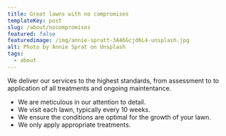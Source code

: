 ```yaml
---
title: Great lawns with no compromises
templateKey: post
slug: /about/nocompromises
featured: false
featuredimage: /img/annie-spratt-3A46Gcjd6L4-unsplash.jpg
alt: Photo by Annie Sprat on Unsplash
tags:
  - about
---
```


We deliver our services to the highest standards, from assessment to to application of all treatments and ongoing maintentance. 

- We are meticulous in our attention to detail. 
- We visit each lawn, typically every 10 weeks. 
- We ensure the conditions are optimal for the growth of your lawn. 
- We only apply appropriate treatments. 
